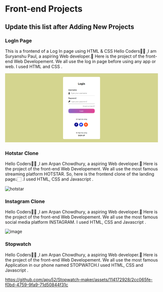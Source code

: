 <h1>Front-end Projects</h1>
<h2>Update this list after Adding New Projects</h2>

<h3>LogIn Page  <! --Name of your new Project --> </h3>
<p> This is a frontend of a Log In page using HTML & CSS
Hello Coders👨‍💻 ,I am Suryanshu Paul, a aspiring Web developer.🤖 Here is the project of the front-end Web Developement. We all use the log in page before using any app or web. I used HTML and CSS .
</p>

![LogInPage](https://github.com/paulsuryanshu/LogIn-Page/blob/main/LogIn%20Page/Screenshot%20(299).png)


<h3>Hotstar Clone  <! --Name of your new Project --> </h3>
<p> <! --Describe the Tech Stack of your Project-->
Hello Coders👨‍💻 ,I am Arpan Chowdhury, a aspiring Web developer.🤖 Here is the project of the front-end Web Developement. We all use the most famous streaming platform HOTSTAR. So, here is the frontend clone of the landing page👆🏻 .I used HTML, CSS and Javascript .
</p>


![hotstar](https://github.com/apu52/HotstarClone/assets/114172928/172d232d-a052-446d-bb7c-15396e918fa3)


<h3>Instagram Clone  <! --Name of your new Project --> </h3>
<p> <! --Describe the Tech Stack of your Project-->
Hello Coders👨‍💻 ,I am Arpan Chowdhury, a aspiring Web developer.🤖 Here is the project of the front-end Web Developement. We all use the most famous social media platform INSTAGRAM. I used HTML, CSS and Javascript .
</p>

![image](https://github.com/apu52/METAVERSE/assets/114172928/b2922d6c-4828-4583-8c57-748e93260f6f)


<h3>Stopwatch <! --Name of your new Project --> </h3>
<p> <! --Describe the Tech Stack of your Project-->
Hello Coders👨‍💻 ,I am Arpan Chowdhury, a aspiring Web developer.🤖 Here is the project of the front-end Web Developement. We all use the most famous Application in our phone named STOPWATCH.I used HTML, CSS and Javascript .
</p>

https://github.com/apu52/Stopwatch-maker/assets/114172928/2cc065fe-f0bd-4759-9fa9-71d50844f31c
